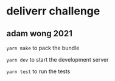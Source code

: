 # deliverr challenge
## adam wong 2021


`yarn make` to pack the bundle

`yarn dev` to start the development server

`yarn test` to run the tests

